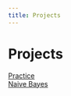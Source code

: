 ```yaml
---
title: Projects
---
```

<h1>Projects</h1>

[Practice](/projects/practice.md)\
[Naive Bayes](/projects/msu/csci_447/naive_bayes.md)


